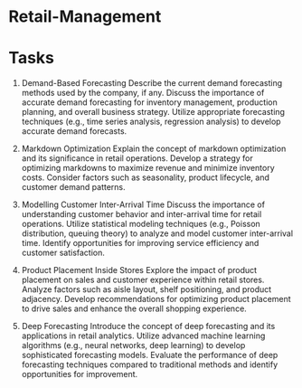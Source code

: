 # Retail-Management
# Tasks
1. Demand-Based Forecasting
Describe the current demand forecasting methods used by the company, if any. Discuss the importance of accurate demand forecasting for inventory management, production planning, and overall business strategy. Utilize appropriate forecasting techniques (e.g., time series analysis, regression analysis) to develop accurate demand forecasts.

2. Markdown Optimization
Explain the concept of markdown optimization and its significance in retail operations. Develop a strategy for optimizing markdowns to maximize revenue and minimize inventory costs. Consider factors such as seasonality, product lifecycle, and customer demand patterns.

3. Modelling Customer Inter-Arrival Time
Discuss the importance of understanding customer behavior and inter-arrival time for retail operations. Utilize statistical modeling techniques (e.g., Poisson distribution, queuing theory) to analyze and model customer inter-arrival time. Identify opportunities for improving service efficiency and customer satisfaction.

4. Product Placement Inside Stores
Explore the impact of product placement on sales and customer experience within retail stores. Analyze factors such as aisle layout, shelf positioning, and product adjacency. Develop recommendations for optimizing product placement to drive sales and enhance the overall shopping experience.

5. Deep Forecasting
Introduce the concept of deep forecasting and its applications in retail analytics. Utilize advanced machine learning algorithms (e.g., neural networks, deep learning) to develop sophisticated forecasting models. Evaluate the performance of deep forecasting techniques compared to traditional methods and identify opportunities for improvement.
